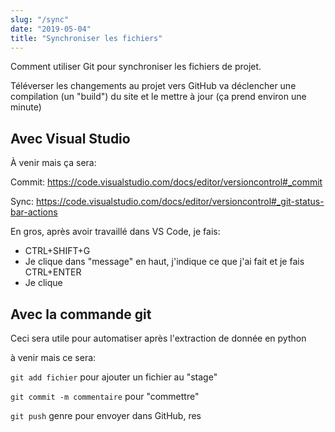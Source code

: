 ```yaml
---
slug: "/sync"
date: "2019-05-04"
title: "Synchroniser les fichiers"
---
```


Comment utiliser Git pour synchroniser les fichiers de projet.

Téléverser les changements au projet vers GitHub va déclencher une compilation (un "build") du site et le mettre à jour (ça prend environ une minute)

## Avec Visual Studio

À venir mais ça sera:

Commit:
https://code.visualstudio.com/docs/editor/versioncontrol#_commit

Sync: https://code.visualstudio.com/docs/editor/versioncontrol#_git-status-bar-actions

En gros, après avoir travaillé dans VS Code, je fais:

* CTRL+SHIFT+G
* Je clique dans "message" en haut, j'indique ce que j'ai fait et je fais CTRL+ENTER
* Je clique 

## Avec la commande git
Ceci sera utile pour automatiser après l'extraction de donnée en python

à venir mais ce sera:

`git add fichier` pour ajouter un fichier au "stage"

`git commit -m commentaire` pour "commettre"

`git push` genre pour envoyer dans GitHub, res
